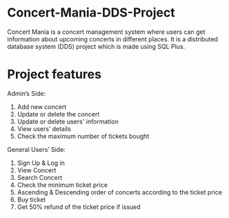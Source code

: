 # Concert-Mania-DDS-Project
Concert Mania is a concert management system where users can get information about upcoming concerts in different places. It is a distributed database system (DDS) project which is made using SQL Plus.

# Project features
Admin’s Side:
1. Add new concert
2. Update or delete the concert
3. Update or delete users' information
4. View users’ details
5. Check the maximum number of tickets bought

General Users’ Side:
1. Sign Up & Log in
2. View Concert
3. Search Concert
4. Check the minimum ticket price
5. Ascending & Descending order of concerts according to the ticket price
6. Buy ticket
7. Get 50% refund of the ticket price if issued
